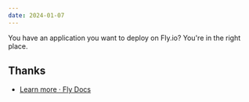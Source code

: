 ```yaml
---
date: 2024-01-07
---
```


You have an application you want to deploy on Fly.io? You're in the right place.

## Thanks

- [Learn more · Fly Docs](https://fly.io/docs/hands-on/next/)